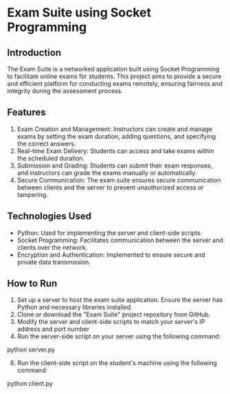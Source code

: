# Exam Suite using Socket Programming

## Introduction
The Exam Suite is a networked application built using Socket Programming to facilitate online exams for students. This project aims to provide a secure and efficient platform for conducting exams remotely, ensuring fairness and integrity during the assessment process.

## Features
1. Exam Creation and Management: Instructors can create and manage exams by setting the exam duration, adding questions, and specifying the correct answers.
2. Real-time Exam Delivery: Students can access and take exams within the scheduled duration.
4. Submission and Grading: Students can submit their exam responses, and instructors can grade the exams manually or automatically.
5. Secure Communication: The exam suite ensures secure communication between clients and the server to prevent unauthorized access or tampering.

## Technologies Used
- Python: Used for implementing the server and client-side scripts.
- Socket Programming: Facilitates communication between the server and clients over the network.
- Encryption and Authentication: Implemented to ensure secure and private data transmission.

## How to Run
1. Set up a server to host the exam suite application. Ensure the server has Python and necessary libraries installed.
2. Clone or download the "Exam Suite" project repository from GitHub.
3. Modify the server and client-side scripts to match your server's IP address and port number
4. Run the server-side script on your server using the following command:

python server.py

6. Run the client-side script on the student's machine using the following command:

python client.py
